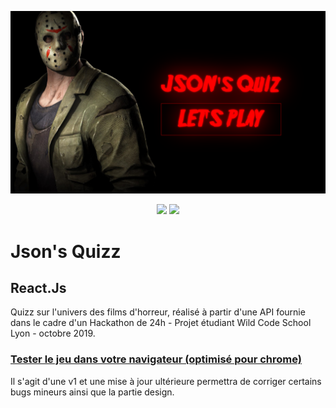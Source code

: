 
<p align="center">
  <img src="https://github.com/IrvinTarlao/Hackathon_1_JSON-s_quizz/blob/master/src/img/Capture%20d%E2%80%99e%CC%81cran%202019-11-25%20a%CC%80%2013.46.48.png" alt="Demo" width="800" />
</p>
<p align="center">
  <img src="https://github.com/IrvinTarlao/Hackathon_1_JSON-s_quizz/blob/master/src/img/Capture%20d%E2%80%99e%CC%81cran%202019-11-25%20a%CC%80%2013.49.14.png" width="400" />
  <img src="https://github.com/IrvinTarlao/Hackathon_1_JSON-s_quizz/blob/master/src/img/Capture%20d%E2%80%99e%CC%81cran%202019-11-25%20a%CC%80%2013.57.57.png" width="400" />
</p>

# Json's Quizz

## React.Js

Quizz sur l'univers des films d'horreur, réalisé à partir d'une API fournie dans le cadre d'un Hackathon de 24h - Projet étudiant Wild Code School Lyon - octobre 2019.

### <a href="https://inspiring-morse-bea0ae.netlify.com/">Tester le jeu dans votre navigateur (optimisé pour chrome)</a>

Il s'agit d'une v1 et une mise à jour ultérieure permettra de corriger certains bugs mineurs ainsi que la partie design.
